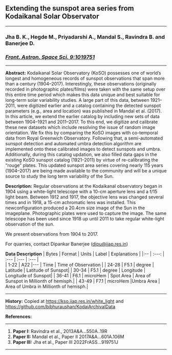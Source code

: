 ## **Extending the sunspot area series from Kodaikanal Solar Observator**
***
### Jha B. K., Hegde M., Priyadarshi A., Mandal S., Ravindra B. and Banerjee D.
### [*Front. Astron. Space Sci. 9:1019751*](https://ui.adsabs.harvard.edu/abs/2022FrASS...919751J/abstract)
-------------------------------------------------------------------------------
**Abstract:**
  Kodaikanal Solar Observatory (KoSO) possesses one of world’s longest and
  homogeneous records of sunspot observations that span more than a century
  (1904–2017). Interestingly, these observations (originally recorded in
  photographic plates/films) were taken with the same setup over this entire
  time period which makes this data unique and best suitable for long-term solar
  variability studies. A large part of this data, between 1921–2011, were
  digitized earlier and a catalog containing the detected sunspot parameters
  (e.g., area and location) was published in Mandal et al. (2017). In this
  article, we extend the earlier catalog by including new sets of data between
  1904–1921 and 2011–2017. To this end, we digitize and calibrate these new
  datasets which include resolving the issue of random image orientation. We fix
  this by comparing the KoSO images with co-temporal data from Royal Greenwich
  Observatory. Following that, a semi-automated sunspot detection and automated
  umbra detection algorithm are implemented onto these calibrated images to
  detect sunspots and umbra. Additionally, during this catalog updation, we also
  filled data gaps in the existing KoSO sunspot catalog (1921–2011) by virtue of
  re-calibrating the “rouge” plates. This updated sunspot area series covering
  nearly 115 years (1904–2017) are being made available to the community and
  will be a unique source to study the long term variability of the Sun.

**Description:**
  Regular observations at the Kodaikanal observatory began in 1904 using a
  white-light telescope with a 10-cm aperture lens and a f/15 light beam.
  Between 1912 and 1917, the objective lens was changed several times and in
  1918, a 15-cm achromatic lens was installed. This newconfiguration produced a
  20.4cm size image of the Sun in the imageplane. Photographic plates were used
  to capture the image. The same telescope has been used since 1918 up until 2011
  to take regular white-light observation of the sun.
  
  We present observations from 1904 to 2017.
  
  For quarries, contact Dipankar Banerjee (dipu@iiap.res.in)

**Data Description**
 | Bytes | Format | Units      | Label     	| Explanations |
 |:--    | :---:  | :---      | :---      | :---        |    
 | 1-22  | A22    |---         | Time       |	Time of Observation |
 | 24-28 |  F5.1  | degree     | Latitude   | Latitude of Sunspot|
 | 30-34 |  F5.1  | degree     | Longitude  | Longitude of Sunspot|
 | 36-41 | F6.1   | microHem   | Spot Area  | Area of Sunspot in Millionth of hemisph.|
 | 43-49 | F7.1   | microHem  |Umbra Area    | Area of Umbra in Millionth of hemisph.|

--------------------------------------------------------------------------------
**History:**
Copied at https://kso.iiap.res.in/white_light and 
https://github.com/bibhuraushan/KodaiArchivalData

**References:**
***
1. **Paper I:**   Ravindra et al.,     2013A&A...550A..19R
2. **Paper II:**  Mandal et al.,   Paper II    2017A&A...601A.106M
3. **Paper III:** Jha et al.,      Paper III   2022FrASS...919751J
***

